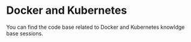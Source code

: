 # Docker and Kubernetes

You can find the code base related to Docker and Kubernetes knowldge base sessions. 

    
